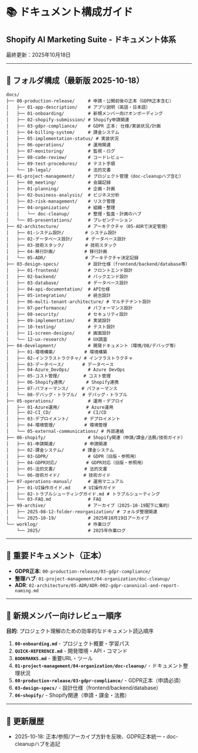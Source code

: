 # 📚 ドキュメント構成ガイド

## Shopify AI Marketing Suite - ドキュメント体系

最終更新：2025年10月18日

---

## 📁 フォルダ構成（最新版 2025-10-18）

```
docs/
├── 00-production-release/     # 申請・公開前後の正本（GDPR正本含む）
│   ├── 01-app-description/    # アプリ説明（英語・日本語）
│   ├── 01-onboarding/         # 新規メンバー向けオンボーディング
│   ├── 02-shopify-submission/ # Shopify申請関連
│   ├── 03-gdpr-compliance/    # GDPR 正本: 仕様/実装状況/計画
│   ├── 04-billing-system/     # 課金システム
│   ├── 05-implementation-status/ # 実装状況
│   ├── 06-operations/         # 運用関連
│   ├── 07-monitoring/         # 監視・ログ
│   ├── 08-code-review/        # コードレビュー
│   ├── 09-test-procedures/    # テスト手順
│   └── 10-legal/              # 法的文書
├── 01-project-management/     # プロジェクト管理（doc-cleanupハブ含む）
│   ├── 00_meeting/            # 会議記録
│   ├── 01-planning/           # 企画・計画
│   ├── 02-business-analysis/  # ビジネス分析
│   ├── 03-risk-management/    # リスク管理
│   ├── 04-organization/       # 組織・整理
│   │   └── doc-cleanup/       # 整理・監査・計画のハブ
│   └── 05-presentations/      # プレゼンテーション
├── 02-architecture/           # アーキテクチャ（05-ADRで決定管理）
│   ├── 01-システム設計/        # システム設計
│   ├── 02-データベース設計/     # データベース設計
│   ├── 03-技術スタック/        # 技術スタック
│   ├── 04-移行計画/           # 移行計画
│   └── 05-ADR/               # アーキテクチャ決定記録
├── 03-design-specs/           # 設計仕様（frontend/backend/database等）
│   ├── 01-frontend/           # フロントエンド設計
│   ├── 02-backend/            # バックエンド設計
│   ├── 03-database/           # データベース設計
│   ├── 04-api-documentation/  # API仕様
│   ├── 05-integration/        # 統合設計
│   ├── 06-multi-tenant-architecture/ # マルチテナント設計
│   ├── 07-performance/        # パフォーマンス設計
│   ├── 08-security/           # セキュリティ設計
│   ├── 09-implementation/     # 実装設計
│   ├── 10-testing/            # テスト設計
│   ├── 11-screen-designs/     # 画面設計
│   └── 12-ux-research/        # UX調査
├── 04-development/            # 開発ドキュメント（環境/DB/デバッグ等）
│   ├── 01-環境構築/           # 環境構築
│   ├── 02-インフラストラクチャ/ # インフラストラクチャ
│   ├── 03-データベース/       # データベース
│   ├── 04-Azure_DevOps/       # Azure DevOps
│   ├── 05-コスト管理/         # コスト管理
│   ├── 06-Shopify連携/        # Shopify連携
│   ├── 07-パフォーマンス/     # パフォーマンス
│   └── 08-デバッグ・トラブル/  # デバッグ・トラブル
├── 05-operations/             # 運用・デプロイ
│   ├── 01-Azure運用/          # Azure運用
│   ├── 02-CI_CD/              # CI/CD
│   ├── 03-デプロイメント/      # デプロイメント
│   ├── 04-環境管理/           # 環境管理
│   └── 05-external-communications/ # 外部連絡
├── 06-shopify/                # Shopify関連（申請/課金/法務/技術ガイド）
│   ├── 01-申請関連/           # 申請関連
│   ├── 02-課金システム/       # 課金システム
│   ├── 03-GDPR/               # GDPR（旧版・参照用）
│   ├── 04-GDPR対応/           # GDPR対応（旧版・参照用）
│   ├── 05-法的文書/           # 法的文書
│   └── 06-技術ガイド/         # 技術ガイド
├── 07-operations-manual/      # 運用マニュアル
│   ├── 01-UI操作ガイド.md     # UI操作ガイド
│   ├── 02-トラブルシューティングガイド.md # トラブルシューティング
│   └── 03-FAQ.md              # FAQ
├── 99-archive/                # アーカイブ（2025-10-19配下に集約）
│   ├── 2025-08-12-folder-reorganization/ # フォルダ整理関連
│   └── 2025-10-19/            # 2025年10月19日アーカイブ
└── worklog/                   # 作業ログ
    └── 2025/                  # 2025年作業ログ
```

---

## 📌 重要ドキュメント（正本）
- **GDPR正本**: `00-production-release/03-gdpr-compliance/`
- **整理ハブ**: `01-project-management/04-organization/doc-cleanup/`
- **ADR**: `02-architecture/05-ADR/ADR-002-gdpr-canonical-and-report-naming.md`

---

## 🧭 新規メンバー向けレビュー順序
**目的**: プロジェクト理解のための効率的なドキュメント読込順序

1. **`00-onboarding.md`** - プロジェクト概要・学習パス
2. **`QUICK-REFERENCE.md`** - 開発環境・API・コマンド
3. **`BOOKMARKS.md`** - 重要URL・ツール
4. **`01-project-management/04-organization/doc-cleanup/`** - ドキュメント整理状況
5. **`00-production-release/03-gdpr-compliance/`** - GDPR正本（申請必須）
6. **`03-design-specs/`** - 設計仕様（frontend/backend/database）
7. **`06-shopify/`** - Shopify関連（申請・課金・法務）

---

## 📝 更新履歴
- 2025-10-18: 正本/参照/アーカイブ方針を反映、GDPR正本統一・doc-cleanupハブを追記
